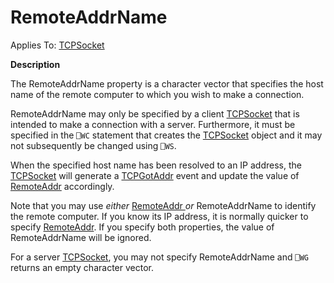 




<h1 class="heading"><span class="name">RemoteAddrName</span></h1>

Applies To: [TCPSocket](./tcpsocket.md)


**Description**


The RemoteAddrName property is a character vector that specifies the host name of the remote computer to which you wish to make a connection.


RemoteAddrName may only be specified by a client [TCPSocket](./tcpsocket.md) that is intended to make a connection with a server. Furthermore, it must be specified in the `⎕WC` statement that creates the [TCPSocket](./tcpsocket.md) object and it may not subsequently be changed using `⎕WS`.


When the specified host name has been resolved to an IP address, the [TCPSocket](./tcpsocket.md) will generate a [TCPGotAddr](./tcpgotaddr.md) event and update the value of [RemoteAddr](remoteaddr.md) accordingly.


Note that you may use *either* [RemoteAddr ](remoteaddr.md)*or* RemoteAddrName to identify the remote computer. If you know its IP address, it is normally quicker to specify [RemoteAddr](remoteaddr.md). If you specify both properties, the value of RemoteAddrName will be ignored.


For a server [TCPSocket](./tcpsocket.md), you may not specify RemoteAddrName and `⎕WG` returns an empty character vector.



